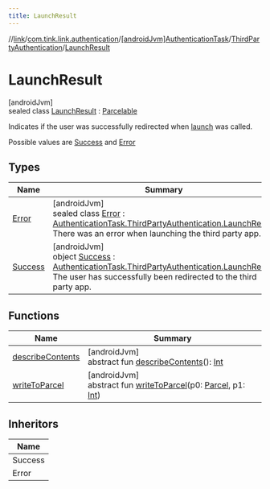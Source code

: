 ```yaml
---
title: LaunchResult
---
```

//[link](../../../../../index.html)/[com.tink.link.authentication](../../../index.html)/[[androidJvm]AuthenticationTask](../../index.html)/[ThirdPartyAuthentication](../index.html)/[LaunchResult](index.html)



# LaunchResult



[androidJvm]\
sealed class [LaunchResult](index.html) : [Parcelable](https://developer.android.com/reference/kotlin/android/os/Parcelable.html)

Indicates if the user was successfully redirected when [launch](../launch.html) was called.



Possible values are [Success](-success/index.html) and [Error](-error/index.html)



## Types


| Name | Summary |
|---|---|
| [Error](-error/index.html) | [androidJvm]<br>sealed class [Error](-error/index.html) : [AuthenticationTask.ThirdPartyAuthentication.LaunchResult](index.html)<br>There was an error when launching the third party app. |
| [Success](-success/index.html) | [androidJvm]<br>object [Success](-success/index.html) : [AuthenticationTask.ThirdPartyAuthentication.LaunchResult](index.html)<br>The user has successfully been redirected to the third party app. |


## Functions


| Name | Summary |
|---|---|
| [describeContents](../../../../com.tink.service.provider/[android-jvm]-provider-filter/index.html#-1578325224%2FFunctions%2F-812656150) | [androidJvm]<br>abstract fun [describeContents](../../../../com.tink.service.provider/[android-jvm]-provider-filter/index.html#-1578325224%2FFunctions%2F-812656150)(): [Int](https://kotlinlang.org/api/latest/jvm/stdlib/kotlin/-int/index.html) |
| [writeToParcel](../../../../com.tink.service.provider/[android-jvm]-provider-filter/index.html#-1754457655%2FFunctions%2F-812656150) | [androidJvm]<br>abstract fun [writeToParcel](../../../../com.tink.service.provider/[android-jvm]-provider-filter/index.html#-1754457655%2FFunctions%2F-812656150)(p0: [Parcel](https://developer.android.com/reference/kotlin/android/os/Parcel.html), p1: [Int](https://kotlinlang.org/api/latest/jvm/stdlib/kotlin/-int/index.html)) |


## Inheritors


| Name |
|---|
| Success |
| Error |

